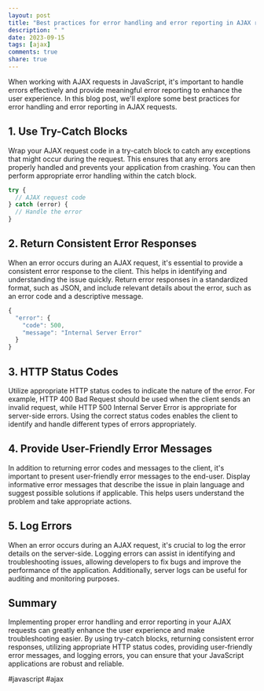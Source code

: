 ```yaml
---
layout: post
title: "Best practices for error handling and error reporting in AJAX requests in JavaScript"
description: " "
date: 2023-09-15
tags: [ajax]
comments: true
share: true
---
```


When working with AJAX requests in JavaScript, it's important to handle errors effectively and provide meaningful error reporting to enhance the user experience. In this blog post, we'll explore some best practices for error handling and error reporting in AJAX requests.

## 1. Use Try-Catch Blocks

Wrap your AJAX request code in a try-catch block to catch any exceptions that might occur during the request. This ensures that any errors are properly handled and prevents your application from crashing. You can then perform appropriate error handling within the catch block.

```javascript
try {
  // AJAX request code
} catch (error) {
  // Handle the error
}
```

## 2. Return Consistent Error Responses

When an error occurs during an AJAX request, it's essential to provide a consistent error response to the client. This helps in identifying and understanding the issue quickly. Return error responses in a standardized format, such as JSON, and include relevant details about the error, such as an error code and a descriptive message.

```javascript
{
  "error": {
    "code": 500,
    "message": "Internal Server Error"
  }
}
```

## 3. HTTP Status Codes

Utilize appropriate HTTP status codes to indicate the nature of the error. For example, HTTP 400 Bad Request should be used when the client sends an invalid request, while HTTP 500 Internal Server Error is appropriate for server-side errors. Using the correct status codes enables the client to identify and handle different types of errors appropriately.

## 4. Provide User-Friendly Error Messages

In addition to returning error codes and messages to the client, it's important to present user-friendly error messages to the end-user. Display informative error messages that describe the issue in plain language and suggest possible solutions if applicable. This helps users understand the problem and take appropriate actions.

## 5. Log Errors

When an error occurs during an AJAX request, it's crucial to log the error details on the server-side. Logging errors can assist in identifying and troubleshooting issues, allowing developers to fix bugs and improve the performance of the application. Additionally, server logs can be useful for auditing and monitoring purposes.

## Summary

Implementing proper error handling and error reporting in your AJAX requests can greatly enhance the user experience and make troubleshooting easier. By using try-catch blocks, returning consistent error responses, utilizing appropriate HTTP status codes, providing user-friendly error messages, and logging errors, you can ensure that your JavaScript applications are robust and reliable.

#javascript #ajax